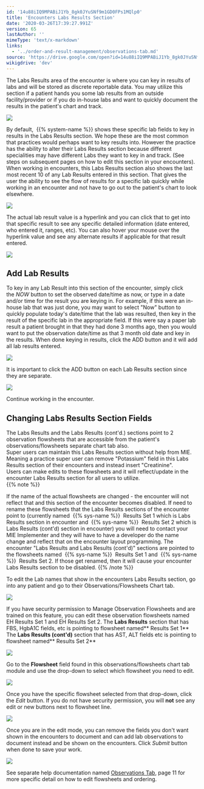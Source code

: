 ```yaml
---
id: '14u88iIQ9MPABiJ1Yb_8gk0JYuSNf9m1GD0FPs1MQlp0'
title: 'Encounters Labs Results Section'
date: '2020-03-26T17:39:27.991Z'
version: 65
lastAuthor: ''
mimeType: 'text/x-markdown'
links:
  - '../order-and-result-management/observations-tab.md'
source: 'https://drive.google.com/open?id=14u88iIQ9MPABiJ1Yb_8gk0JYuSNf9m1GD0FPs1MQlp0'
wikigdrive: 'dev'
---
```

The Labs Results area of the encounter is where you can key in results of labs and will be stored as discrete reportable data. You may utilize this section if a patient hands you some lab results from an outside facility/provider or if you do in-house labs and want to quickly document the results in the patient's chart and track.

![](../encounters-labs-results-section.assets/b730d979b9d5ecd049958269bd554777.png)

By default,  {{% system-name %}} shows these specific lab fields to key in results in the Labs Results section. We hope these are the most common that practices would perhaps want to key results into. However the practice has the ability to alter their Labs Results section because different specialities may have different Labs they want to key in and track. (See steps on subsequent pages on how to edit this section in your encounters).  
When working in encounters, this Labs Results section also shows the last most recent 10 of any Lab Results entered in this section. That gives the user the ability to see the flow of results for a specific lab quickly while working in an encounter and not have to go out to the patient's chart to look elsewhere.

![](../encounters-labs-results-section.assets/de948b16bc5de30d9d221411e36158c2.png)

The actual lab result value is a hyperlink and you can click that to get into that specific result to see any specific detailed information (date entered, who entered it, ranges, etc). You can also hover your mouse over the hyperlink value and see any alternate results if applicable for that result entered.

![](../encounters-labs-results-section.assets/7a562a4d92a7c3e78f18fe8818a77cbc.png)


## Add Lab Results

To key in any Lab Result into this section of the encounter, simply click the *NOW* button to set the observed date/time as now, or type in a date and/or time for the result you are keying in. For example, if this were an in-house lab that was just done, you may want to select "Now" button to quickly populate today's date/time that the lab was resulted, then key in the result of the specific lab in the appropriate field. If this were say a paper lab result a patient brought in that they had done 3 months ago, then you would want to put the observation date/time as that 3 month old date and key in the results. When done keying in results, click the ADD button and it will add all lab results entered.

![](../encounters-labs-results-section.assets/5a8aed42ace26d74ec6c7d1aeec6450b.png)

It is important to click the ADD button on each Lab Results section since they are separate.

![](../encounters-labs-results-section.assets/b6818cf423bebcfa508c575a0128a955.png)

Continue working in the encounter.

## Changing Labs Results Section Fields

The Labs Results and the Labs Results (cont'd.) sections point to 2 observation flowsheets that are accessible from the patient's observations/flowsheets separate chart tab also.  
Super users can maintain this Labs Results section without help from MIE. Meaning a practice super user can remove "Potassium" field in this Labs Results section of their encounters and instead insert "Creatinine".  
Users can make edits to these flowsheets and it will reflect/update in the encounter Labs Results section for all users to utilize.  
{{% note %}}

If the name of the actual flowsheets are changed - the encounter will not reflect that and this section of the encounter becomes disabled. If need to rename these flowsheets that the Labs Results sections of the encounter point to (currently named  {{% sys-name %}}  Results Set 1 which is Labs Results section in encounter and  {{% sys-name %}}  Results Set 2 which is Labs Results (cont'd) section in encounter) you will need to contact your MIE Implementer and they will have to have a developer do the name change and reflect that on the encounter layout programming. The encounter "Labs Results and Labs Results (cont'd)" sections are pointed to the flowsheets named  {{% sys-name %}}  Results Set 1 and  {{% sys-name %}}  Results Set 2. If those get renamed, then it will cause your encounter Labs Results section to be disabled.
{{% /note %}}

To edit the Lab names that show in the encounters Labs Results section, go into any patient and go to their Observations/Flowsheets Chart tab.

![](../encounters-labs-results-section.assets/58d6127694947644e551905c0cda7596.png)

If you have security permission to Manage Observation Flowsheets and are trained on this feature, you can edit these observation flowsheets named EH Results Set 1 and EH Results Set 2.
The **Labs Results** section that has FBS, HgbA1C fields, etc is pointing to flowsheet named** Results Set 1**
The **Labs Results (cont'd)** section that has AST, ALT fields etc is pointing to flowsheet named** Results Set 2**

![](../encounters-labs-results-section.assets/5aab51aea0db346d2abc60bf4bdb142a.png)

Go to the **Flowsheet** field found in this observations/flowsheets chart tab module and use the drop-down to select which flowsheet you need to edit.

![](../encounters-labs-results-section.assets/518e9c90d1e64c7d20fdf77e874ff49b.png)

Once you have the specific flowsheet selected from that drop-down, click the *Edit* button. If you do not have security permission, you will **not** see any edit or new buttons next to flowsheet line.

![](../encounters-labs-results-section.assets/76a3f4a477100ea3e1f1dce1dff0ebf9.png)

Once you are in the edit mode, you can remove the fields you don't want shown in the encounters to document and can add lab observations to document instead and be shown on the encounters. Click *Submit* button when done to save your work.

![](../encounters-labs-results-section.assets/604b853ee7621a802857793b80e07a0c.png)

See separate help documentation named [Observations Tab](../order-and-result-management/observations-tab.md), page 11 for more specific detail on how to edit flowsheets and ordering.
